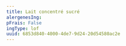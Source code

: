 ```yaml
---
title: Lait concentré sucré
alergenesIng:
pFrais: False
ingType: lof
uuid: 6853d840-4000-4de7-9d24-20d54580ac2e
---
```

